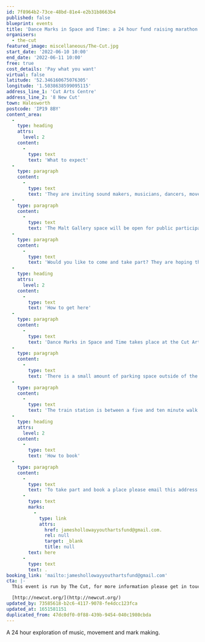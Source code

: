 ```yaml
---
id: 7f8964b2-73ce-48bd-81e4-e2b31b8663b4
published: false
blueprint: events
title: 'Dance Marks in Space and Time: a 24 hour fund raising marathon (Duplicated)'
organisers:
  - the-cut
featured_image: miscellaneous/The-Cut.jpg
start_date: '2022-06-10 10:00'
end_date: '2022-06-11 10:00'
free: true
cost_details: 'Pay what you want'
virtual: false
latitude: '52.346160675076305'
longitude: '1.5038638599095115'
address_line_1: 'Cut Arts Centre'
address_line_2: '8 New Cut'
town: Halesworth
postcode: 'IP19 8BY'
content_area:
  -
    type: heading
    attrs:
      level: 2
    content:
      -
        type: text
        text: 'What to expect'
  -
    type: paragraph
    content:
      -
        type: text
        text: 'They are inviting sound makers, musicians, dancers, movers, mark makers, creatives of all ages and abilities to come along and dance in the environment that we are going to create. Help us raise funds to support talented young people across the arts who live in an isolated and rural area. '
  -
    type: paragraph
    content:
      -
        type: text
        text: 'The Malt Gallery space will be open for public participation from 10a.m. on Friday 10th June to 10.a.m on Saturday 11th June when there will be a music and dance jam to finish off the marathon.'
  -
    type: paragraph
    content:
      -
        type: text
        text: 'Would you like to come and take part? They are hoping that we can get enough creatives to fill 20minute to 1hr slots over the 24 hour period.'
  -
    type: heading
    attrs:
      level: 2
    content:
      -
        type: text
        text: 'How to get here'
  -
    type: paragraph
    content:
      -
        type: text
        text: 'Dance Marks in Space and Time takes place at the Cut Arts Centre, Halesworth,IP19 8BY.'
  -
    type: paragraph
    content:
      -
        type: text
        text: 'There is a small amount of parking space outside of the venue.'
  -
    type: paragraph
    content:
      -
        type: text
        text: 'The train station is between a five and ten minute walk from the venue.'
  -
    type: heading
    attrs:
      level: 2
    content:
      -
        type: text
        text: 'How to book'
  -
    type: paragraph
    content:
      -
        type: text
        text: 'To take part and book a place please email this address '
      -
        type: text
        marks:
          -
            type: link
            attrs:
              href: jameshollowayyouthartsfund@gmail.com.
              rel: null
              target: _blank
              title: null
        text: here
      -
        type: text
        text: .
booking_link: 'mailto:jameshollowayyouthartsfund@gmail.com'
cta: |-
  This event is run by The Cut, for more information please get in touch via:

  [http://newcut.org/](http://newcut.org/)
updated_by: 73585618-b2c6-4117-9078-fe4dcc123fca
updated_at: 1651581151
duplicated_from: 47dc0df0-0f88-439b-9454-040c1980cbda
---
```

A 24 hour exploration of music, movement and mark making.